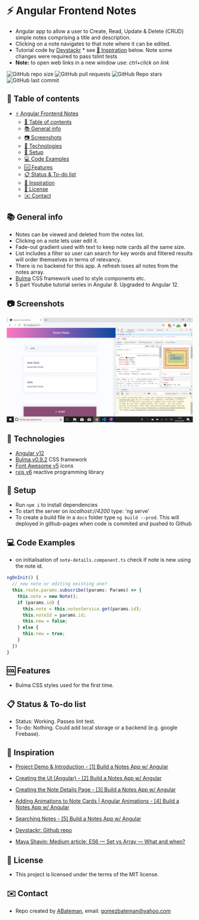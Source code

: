 # :zap: Angular Frontend Notes

* Angular app to allow a user to Create, Read, Update & Delete (CRUD) simple notes comprising a title and description.
* Clicking on a note navigates to that note where it can be edited.
* Tutorial code by [Devstackr](https://www.youtube.com/channel/UCbwsS1m4Hib6R-9F1alus_A/featured) * see [:clap: Inspiration](#clap-inspiration) below. Note some changes were required to pass tslint tests
* **Note:** to open web links in a new window use: _ctrl+click on link_

![GitHub repo size](https://img.shields.io/github/repo-size/AndrewJBateman/angular-frontend-notes?style=plastic)
![GitHub pull requests](https://img.shields.io/github/issues-pr/AndrewJBateman/angular-frontend-notes?style=plastic)
![GitHub Repo stars](https://img.shields.io/github/stars/AndrewJBateman/angular-frontend-notes?style=plastic)
![GitHub last commit](https://img.shields.io/github/last-commit/AndrewJBateman/angular-frontend-notes?style=plastic)

## :page_facing_up: Table of contents

* [:zap: Angular Frontend Notes](#zap-angular-frontend-notes)
  * [:page_facing_up: Table of contents](#page_facing_up-table-of-contents)
  * [:books: General info](#books-general-info)
  * [:camera: Screenshots](#camera-screenshots)
  * [:signal_strength: Technologies](#signal_strength-technologies)
  * [:floppy_disk: Setup](#floppy_disk-setup)
  * [:computer: Code Examples](#computer-code-examples)
  * [:cool: Features](#cool-features)
  * [:clipboard: Status & To-do list](#clipboard-status--to-do-list)
  * [:clap: Inspiration](#clap-inspiration)
  * [:file_folder: License](#file_folder-license)
  * [:envelope: Contact](#envelope-contact)

## :books: General info

* Notes can be viewed and deleted from the notes list.
* Clicking on a note lets user edit it.
* Fade-out gradient used with text to keep note cards all the same size.
* List includes a filter so user can search for key words and filtered results will order themselves in terms of relevancy.
* There is no backend for this app. A refresh loses all notes from the notes array.
* [Bulma](https://bulma.io/documentation/) CSS framework used to style components etc.
* 5 part Youtube tutorial series in Angular 8. Upgraded to Angular 12.

## :camera: Screenshots

![Angular page](./img/list.png)

## :signal_strength: Technologies

* [Angular v12](https://angular.io/)
* [Bulma v0.9.2](https://bulma.io/documentation/) CSS framework
* [Font Awesome v5](https://fontawesome.com/) icons
* [rxjs v6](https://angular.io/guide/rx-library) reactive programming library

## :floppy_disk: Setup

* Run `npm i` to install dependencies
* To start the server on _localhost://4200_ type: 'ng serve'
* To create a build file in a `docs` folder type `ng build --prod`. This will deployed in github-pages when code is commited and pushed to Github

## :computer: Code Examples

* on initialisation of `note-details.component.ts` check if note is new using the note id.

```typescript
ngOnInit() {
  // new note or editing existing one?
  this.route.params.subscribe((params: Params) => {
    this.note = new Note();
    if (params.id) {
      this.note = this.notesService.get(params.id);
      this.noteId = params.id;
      this.new = false;
    } else {
      this.new = true;
    }
  })
}
```

## :cool: Features

* Bulma CSS styles used for the first time.

## :clipboard: Status & To-do list

* Status: Working. Passes lint test.
* To-do: Nothing. Could add local storage or a backend (e.g. google Firebase).

## :clap: Inspiration

* [Project Demo & Introduction - [1] Build a Notes App w/ Angular](https://www.youtube.com/watch?v=dlXEeOk-MrI&t=7s)
* [Creating the UI (Angular) - [2] Build a Notes App w/ Angular](https://www.youtube.com/watch?v=akUcKvEsG8w)
* [Creating the Note Details Page - [3] Build a Notes App w/ Angular](https://www.youtube.com/watch?v=Rghqrp59XJA)
* [Adding Animations to Note Cards | Angular Animations - [4] Build a Notes App w/ Angular](https://www.youtube.com/watch?v=0DnL5awucWE)
* [Searching Notes - [5] Build a Notes App w/ Angular](https://www.youtube.com/watch?v=vWt9WvjUfRA)

* [Devstackr: Github repo](https://github.com/Devstackr/basic-notes-app-mean-stack)
* [Maya Shavin: Medium article: ES6 — Set vs Array — What and when?](https://medium.com/front-end-weekly/es6-set-vs-array-what-and-when-efc055655e1a)

## :file_folder: License

* This project is licensed under the terms of the MIT license.

## :envelope: Contact

* Repo created by [ABateman](https://github.com/AndrewJBateman), email: gomezbateman@yahoo.com
